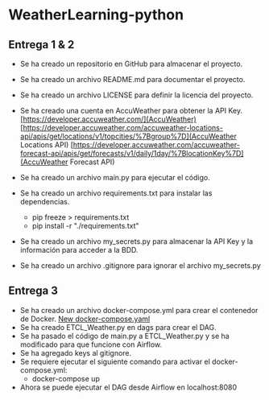 # WeatherLearning-python

## Entrega 1 & 2

- Se ha creado un repositorio en GitHub para almacenar el proyecto.

- Se ha creado un archivo README.md para documentar el proyecto.

- Se ha creado un archivo LICENSE para definir la licencia del proyecto.

- Se ha creado una cuenta en AccuWeather para obtener la API Key.[https://developer.accuweather.com/](AccuWeather) [https://developer.accuweather.com/accuweather-locations-api/apis/get/locations/v1/topcities/%7Bgroup%7D](AccuWeather Locations API) [https://developer.accuweather.com/accuweather-forecast-api/apis/get/forecasts/v1/daily/1day/%7BlocationKey%7D](AccuWeather Forecast API)

- Se ha creado un archivo main.py para ejecutar el código.

- Se ha creado un archivo requirements.txt para instalar las dependencias.
  - pip freeze > requirements.txt 
  - pip install -r "./requirements.txt"

- Se ha creado un archivo my_secrets.py para almacenar la API Key y la información para acceder a la BDD.

- Se ha creado un archivo .gitignore para ignorar el archivo my_secrets.py

## Entrega 3

- Se ha creado un archivo docker-compose.yml para crear el contenedor de Docker. [New docker-compose.yaml](https://airflow.apache.org/docs/apache-airflow/2.8.0/docker-compose.yaml)
- Se ha creado ETCL_Weather.py en dags para crear el DAG.
- Se ha pasado el código de main.py a ETCL_Weather.py y se ha modificado para que funcione con Airflow.
- Se ha agregado keys al gitignore.
- Se requiere ejecutar el siguiente comando para activar el docker-compose.yml:
  - docker-compose up
- Ahora se puede ejecutar el DAG desde Airflow en localhost:8080